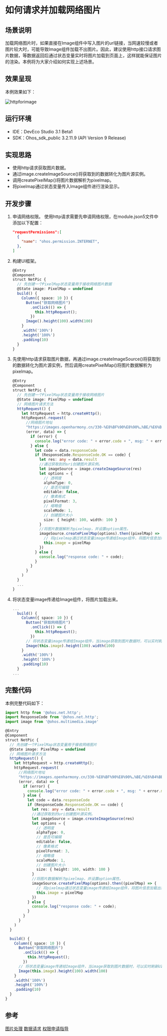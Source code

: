 # 如何请求并加载网络图片

## 场景说明
加载网络图片时，如果直接在Image组件中写入图片的url链接，当网速较慢或者图片较大时，可能导致Image组件加载不出图片。因此，建议使用http接口请求图片数据，等数据返回后通过状态变量实时将图片加载到页面上，这样就能保证图片的渲染。本例将为大家介绍如何实现上述场景。

## 效果呈现
本例效果如下：

![httpforimage](figures/httpforimage.gif)

## 运行环境
- IDE：DevEco Studio 3.1 Beta1
- SDK：Ohos_sdk_public 3.2.11.9 (API Version 9 Release)

## 实现思路
- 使用http请求获取图片数据。
- 通过image.createImageSource()将获取到的数据转化为图片源实例。
- 调用createPixelMap()将图片数据解析为pixelmap。
- 将pixelmap通过状态变量传入Image组件进行渲染显示。

## 开发步骤
1. 申请网络权限。
使用http请求需要先申请网络权限，在module.json5文件中添加以下配置：
    ```json
    "requestPermissions":[
      {
        "name": "ohos.permission.INTERNET",
      },
    ]
    ```
2. 构建UI框架。

    ```ts
    @Entry
    @Component
    struct NetPic {
      // 先创建一个PixelMap状态变量用于接收网络图片数据
      @State image: PixelMap = undefined 
      build() {
        Column({ space: 10 }) {
          Button("获取网络图片")
            .onClick(() => {
              this.httpRequest();
            })
          Image().height(100).width(100)
        }
        .width('100%')
        .height('100%')
        .padding(10)
      }
    }
    ```
3. 先使用http请求获取图片数据，再通过image.createImageSource()将获取到的数据转化为图片源实例，然后调用createPixelMap()将图片数据解析为pixelmap。
    ```ts
    @Entry
    @Component
    struct NetPic {
      // 先创建一个PixelMap状态变量用于接收网络图片
      @State image: PixelMap = undefined 
      // 网络图片请求方法
      httpRequest() { 
        let httpRequest = http.createHttp();
        httpRequest.request(
          //网络图片地址
          "https://images.openharmony.cn/330-%E8%BF%90%E8%90%…%BE/%E6%B4%BB%E5%8A%A8/419/3.2releas-1920-480.jpg", 
          (error, data) => {
            if (error) {
              console.log("error code: " + error.code + ", msg: " + error.message)
            } else {
              let code = data.responseCode
              if (ResponseCode.ResponseCode.OK == code) {
                let res: any = data.result
                //通过获取到的uri创建图片源实例。
                let imageSource = image.createImageSource(res) 
                let options = {
                  // 透明度
                  alphaType: 0, 
                  // 是否可编辑
                  editable: false,
                  // 像素格式
                  pixelFormat: 3, 
                  // 缩略值
                  scaleMode: 1, 
                  // 创建图片大小
                  size: { height: 100, width: 100 }
                } 
                //将图片数据解析为pixelmap，并设置option属性。
                imageSource.createPixelMap(options).then((pixelMap) => { 
                  // 将pixelmap通过状态变量image传递给Image组件，将图片信息加载出来。
                  this.image = pixelMap
                })
              } else {
                console.log("response code: " + code);
              }
            }
          }
        )
      }
      ...
    }
    ```
4. 将状态变量image传递给Image组件，将图片加载出来。
    ```ts
    ...
      build() {
        Column({ space: 10 }) {
          Button("获取网络图片")
            .onClick(() => {
              this.httpRequest();
            })
          // 将状态变量image传递给Image组件，当image获取到图片数据时，可以实时刷新UI
          Image(this.image).height(100).width(100)
        }
        .width('100%')
        .height('100%')
        .padding(10)
      }
    ...
    ```

## 完整代码
本例完整代码如下：
```ts
import http from '@ohos.net.http';
import ResponseCode from '@ohos.net.http';
import image from '@ohos.multimedia.image'

@Entry
@Component
struct NetPic {
  // 先创建一个PixelMap状态变量用于接收网络图片
  @State image: PixelMap = undefined
  // 网络图片请求方法
  httpRequest() {
    let httpRequest = http.createHttp();
    httpRequest.request(
      //网络图片地址
      "https://images.openharmony.cn/330-%E8%BF%90%E8%90%…%BE/%E6%B4%BB%E5%8A%A8/419/3.2releas-1920-480.jpg",
      (error, data) => {
        if (error) {
          console.log("error code: " + error.code + ", msg: " + error.message)
        } else {
          let code = data.responseCode
          if (ResponseCode.ResponseCode.OK == code) {
            let res: any = data.result
            //通过获取到的uri创建图片源实例。
            let imageSource = image.createImageSource(res)
            let options = {
              // 透明度
              alphaType: 0,
              // 是否可编辑
              editable: false,
              // 像素格式
              pixelFormat: 3,
              // 缩略值
              scaleMode: 1,
              // 创建图片大小
              size: { height: 100, width: 100 }
            }
            //将图片数据解析为pixelmap，并设置option属性。
            imageSource.createPixelMap(options).then((pixelMap) => {
              // 将pixelmap通过状态变量image传递给Image组件，将图片信息加载出来。
              this.image = pixelMap
            })
          } else {
            console.log("response code: " + code);
          }
        }
      }
    )
  }

  build() {
    Column({ space: 10 }) {
      Button("获取网络图片")
        .onClick(() => {
          this.httpRequest();
        })
      // 将状态变量image传递给Image组件，当image获取到图片数据时，可以实时刷新UI
      Image(this.image).height(100).width(100)
    }
    .width('100%')
    .height('100%')
    .padding(10)
  }
}
```

## 参考
[图片处理](../application-dev/reference/apis/js-apis-image.md)
[数据请求](../application-dev/reference/apis/js-apis-http.md)
[权限申请指导](../application-dev/security/accesstoken-guidelines.md)